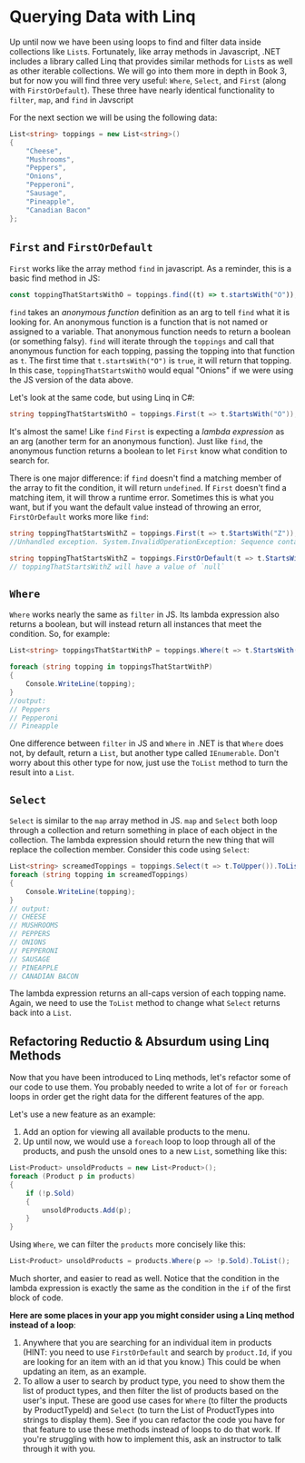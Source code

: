 # Querying Data with Linq

Up until now we have been using loops to find and filter data inside collections like `List`s. Fortunately, like array methods in Javascript, .NET includes a library called Linq that provides similar methods for `List`s as well as other iterable collections. We will go into them more in depth in Book 3, but for now you will find three very useful: `Where`, `Select`, and `First` (along with `FirstOrDefault`). These three have nearly identical functionality to `filter`, `map`, and `find` in Javscript

For the next section we will be using the following data:

```csharp
List<string> toppings = new List<string>()
{
    "Cheese",
    "Mushrooms",
    "Peppers",
    "Onions",
    "Pepperoni",
    "Sausage",
    "Pineapple",
    "Canadian Bacon"
};
```

## `First` and `FirstOrDefault`

`First` works like the array method `find` in javascript. As a reminder, this is a basic find method in JS:

```javascript
const toppingThatStartsWithO = toppings.find((t) => t.startsWith("O"));
```

`find` takes an _anonymous function_ definition as an arg to tell `find` what it is looking for. An anonymous function is a function that is not named or assigned to a variable. That anonymous function needs to return a boolean (or something falsy). `find` will iterate through the `toppings` and call that anonymous function for each topping, passing the topping into that function as `t`. The first time that `t.startsWith("O")` is `true`, it will return that topping. In this case, `toppingThatStartsWithO` would equal "Onions" if we were using the JS version of the data above.

Let's look at the same code, but using Linq in C#:

```csharp
string toppingThatStartsWithO = toppings.First(t => t.StartsWith("O"));
```

It's almost the same! Like `find` `First` is expecting a _lambda expression_ as an arg (another term for an anonymous function). Just like `find`, the anonymous function returns a boolean to let `First` know what condition to search for.

There is one major difference: if `find` doesn't find a matching member of the array to fit the condition, it will return `undefined`. If `First` doesn't find a matching item, it will throw a runtime error. Sometimes this is what you want, but if you want the default value instead of throwing an error, `FirstOrDefault` works more like `find`:

```csharp
string toppingThatStartsWithZ = toppings.First(t => t.StartsWith("Z"));
//Unhandled exception. System.InvalidOperationException: Sequence contains no matching element

string toppingThatStartsWithZ = toppings.FirstOrDefault(t => t.StartsWith("Z"));
// toppingThatStartsWithZ will have a value of `null`
```

## `Where`

`Where` works nearly the same as `filter` in JS. Its lambda expression also returns a boolean, but will instead return all instances that meet the condition. So, for example:

```csharp
List<string> toppingsThatStartWithP = toppings.Where(t => t.StartsWith("P")).ToList();

foreach (string topping in toppingsThatStartWithP)
{
    Console.WriteLine(topping);
}
//output:
// Peppers
// Pepperoni
// Pineapple
```

One difference between `filter` in JS and `Where` in .NET is that `Where` does not, by default, return a `List`, but another type called `IEnumerable`. Don't worry about this other type for now, just use the `ToList` method to turn the result into a `List`.

## `Select`

`Select` is similar to the `map` array method in JS. `map` and `Select` both loop through a collection and return something in place of each object in the collection. The lambda expression should return the new thing that will replace the collection member. Consider this code using `Select`:

```csharp
List<string> screamedToppings = toppings.Select(t => t.ToUpper()).ToList();
foreach (string topping in screamedToppings)
{
    Console.WriteLine(topping);
}
// output:
// CHEESE
// MUSHROOMS
// PEPPERS
// ONIONS
// PEPPERONI
// SAUSAGE
// PINEAPPLE
// CANADIAN BACON
```

The lambda expression returns an all-caps version of each topping name. Again, we need to use the `ToList` method to change what `Select` returns back into a `List`. 

## Refactoring Reductio & Absurdum using Linq Methods
Now that you have been introduced to Linq methods, let's refactor some of our code to use them. You probably needed to write a lot of `for` or `foreach` loops in order get the right data for the different features of the app. 

Let's use a new feature as an example:

1. Add an option for viewing all available products to the menu. 
1. Up until now, we would use a `foreach` loop to loop through all of the products, and push the unsold ones to a new `List`, something like this: 

``` csharp
List<Product> unsoldProducts = new List<Product>();
foreach (Product p in products)
{
    if (!p.Sold)
    {
        unsoldProducts.Add(p);
    }
}
```
Using `Where`, we can filter the `products` more concisely like this:
``` csharp
List<Product> unsoldProducts = products.Where(p => !p.Sold).ToList();
```
Much shorter, and easier to read as well. Notice that the condition in the lambda expression is exactly the same as the condition in the `if` of the first block of code. 

**Here are some places in your app you might consider using a Linq method instead of a loop**:
1. Anywhere that you are searching for an individual item in products (HINT: you need to use `FirstOrDefault` and search by `product.Id`, if you are looking for an item with an id that you know.) This could be when updating an item, as an example. 
1. To allow a user to search by product type, you need to show them the list of product types, and then filter the list of products based on the user's input. These are good use cases for `Where` (to filter the products by ProductTypeId) and `Select` (to turn the List of ProductTypes into strings to display them). See if you can refactor the code you have for that feature to use these methods instead of loops to do that work. If you're struggling with how to implement this, ask an instructor to talk through it with you.  